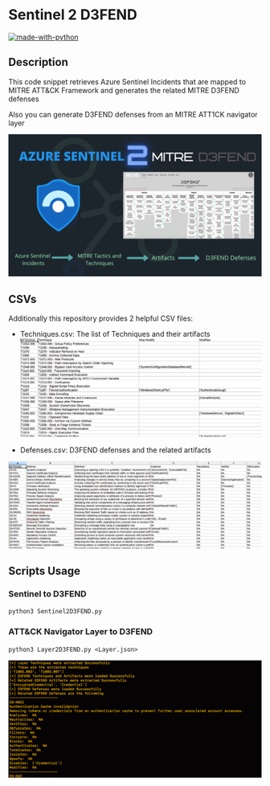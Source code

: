 # Sentinel 2 D3FEND

[![made-with-python](https://img.shields.io/badge/Made%20with-Python-1f425f.svg)](https://www.python.org/)

## Description 
This code snippet retrieves Azure Sentinel Incidents that are mapped to MITRE ATT&CK Framework and generates the related MITRE D3FEND defenses

Also you can generate D3FEND defenses from an MITRE ATT1CK navigator layer

![](/images/Sentinel2D3FEND.png)

## CSVs
Additionally this repository provides 2 helpful CSV files: 

* Techniques.csv: The list of Techniques and their artifacts
![](/images/techniques.png)

* Defenses.csv: D3FEND defenses and the related artifacts

![](/images/Defenses.png)

## Scripts Usage 
### Sentinel to D3FEND

```
python3 Sentinel2D3FEND.py 
```
### ATT&CK Navigator Layer to D3FEND

```
python3 Layer2D3FEND.py <Layer.json>
```
![](/images/screen.png)

